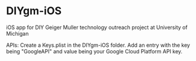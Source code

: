 # DIYgm-iOS
iOS app for DIY Geiger Muller technology outreach project at University of Michigan

APIs: Create a Keys.plist in the DIYgm-iOS folder. Add an entry with the key being "GoogleAPI" and value being your Google Cloud Platform API key.
